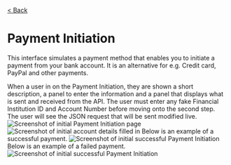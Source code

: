 [< Back](docs/home.md)

# Payment Initiation

This interface simulates a payment method that enables you to initiate a payment 
from your bank account. It is an alternative for e.g. Credit card, PayPal and other payments.


When a user in on the Payment Initiation, they are shown a short description,
a panel to enter the information and a panel that displays what is 
sent and received from the API.
The user must enter any fake Financial Institution ID and 
Account Number before moving onto the second step.
The user will see the JSON request that will be sent modified live.
![Screenshot of initial Payment Initiation page](docs/images/pay_init_initial.png)
![Screenshot of initial account details filled in](docs/images/pay_init_acc_filled.png)
Below is an example of a successful payment.
![Screenshot of initial successful Payment Initiation](docs/images/pay_init_valid.png)
Below is an example of a failed payment.
![Screenshot of initial successful Payment Initiation](docs/images/pay_init_invalid.png)
